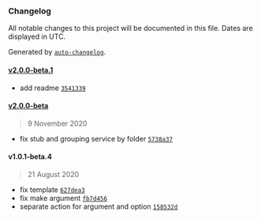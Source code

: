 ### Changelog

All notable changes to this project will be documented in this file. Dates are displayed in UTC.

Generated by [`auto-changelog`](https://github.com/CookPete/auto-changelog).

#### [v2.0.0-beta.1](https://github.com/axmad386/napim-cli/compare/v2.0.0-beta...v2.0.0-beta.1)

- add readme [`3541339`](https://github.com/axmad386/napim-cli/commit/3541339ee88e3639ca62f66a4d4de2f7a73f65c2)

#### [v2.0.0-beta](https://github.com/axmad386/napim-cli/compare/v1.0.1-beta.4...v2.0.0-beta)

> 9 November 2020

- fix stub and grouping service by folder [`5738a37`](https://github.com/axmad386/napim-cli/commit/5738a37e236d2016e36c84ff77c2537208479eff)

#### v1.0.1-beta.4

> 21 August 2020

- fix template [`627dea3`](https://github.com/axmad386/napim-cli/commit/627dea317516190072db2f009ecb985772dff7c5)
- fix make argument [`fb7d456`](https://github.com/axmad386/napim-cli/commit/fb7d456e4066fce67ac0872d09bbd42d81222ec7)
- separate action for argument and option [`158532d`](https://github.com/axmad386/napim-cli/commit/158532dd72dc0f72414d423eceb408cec6bf71dd)
